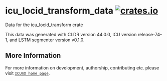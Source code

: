 # icu_locid_transform_data [![crates.io](https://img.shields.io/crates/v/icu_locid_transform_data)](https://crates.io/crates/icu_locid_transform_data)

<!-- cargo-rdme start -->

Data for the icu_locid_transform crate

This data was generated with CLDR version 44.0.0, ICU version release-74-1, and 
LSTM segmenter version v0.1.0.

<!-- cargo-rdme end -->

## More Information

For more information on development, authorship, contributing etc. please visit [`ICU4X home page`](https://github.com/unicode-org/icu4x).
